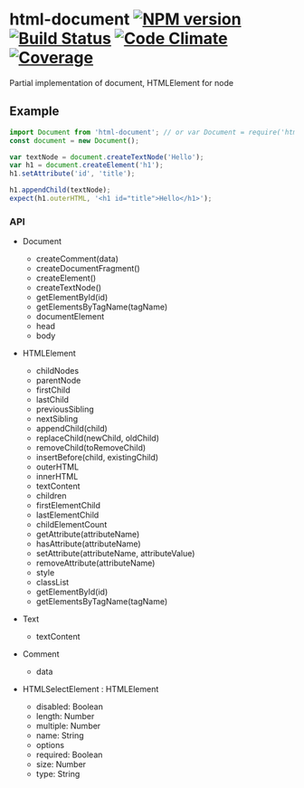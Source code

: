 html-document [![NPM version][npm-image]][npm-url] [![Build Status][build-status-image]][build-status-url] [![Code Climate][code-climate-image]][code-climate-url] [![Coverage][coverage-image]][coverage-url]
============================

Partial implementation of document, HTMLElement for node

## Example

```js
import Document from 'html-document'; // or var Document = require('html-document');
const document = new Document();

var textNode = document.createTextNode('Hello');
var h1 = document.createElement('h1');
h1.setAttribute('id', 'title');

h1.appendChild(textNode);
expect(h1.outerHTML, '<h1 id="title">Hello</h1>');
```

### API

- Document
    - createComment(data)
    - createDocumentFragment()
    - createElement()
    - createTextNode()
    - getElementById(id)
    - getElementsByTagName(tagName)
    - documentElement
    - head
    - body

- HTMLElement
    - childNodes
    - parentNode
    - firstChild
    - lastChild
    - previousSibling
    - nextSibling
    - appendChild(child)
    - replaceChild(newChild, oldChild)
    - removeChild(toRemoveChild)
    - insertBefore(child, existingChild)
    - outerHTML
    - innerHTML
    - textContent
    - children
    - firstElementChild
    - lastElementChild
    - childElementCount
    - getAttribute(attributeName)
    - hasAttribute(attributeName)
    - setAttribute(attributeName, attributeValue)
    - removeAttribute(attributeName)
    - style
    - classList
    - getElementById(id)
    - getElementsByTagName(tagName)

- Text
    - textContent

- Comment
    - data

- HTMLSelectElement : HTMLElement
    - disabled: Boolean
    - length: Number
    - multiple: Number
    - name: String
    - options
    - required: Boolean
    - size: Number
    - type: String

[build-status-image]: https://circleci.com/gh/christophehurpeau/html-document.svg?style=svg
[build-status-url]: https://circleci.com/gh/christophehurpeau/html-document
[npm-image]: https://img.shields.io/npm/v/html-document.svg?style=flat
[npm-url]: https://npmjs.org/package/html-document
[coverage-image]: https://codeclimate.com/github/christophehurpeau/html-document/badges/coverage.svg
[coverage-url]: http://christophehurpeau.github.io/html-document/coverage/lcov-report/lib/index.js.html
[code-climate-image]: https://codeclimate.com/github/christophehurpeau/html-document/badges/gpa.svg
[code-climate-url]: https://codeclimate.com/github/christophehurpeau/html-document


